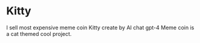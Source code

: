 # Kitty
I sell most expensive meme coin Kitty create by AI chat gpt-4 
Meme coin is a cat themed cool project.
